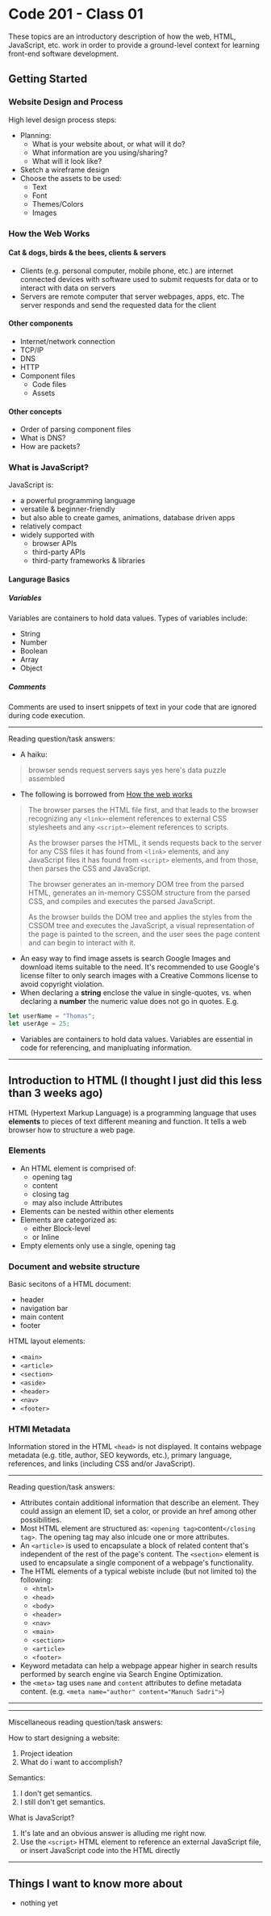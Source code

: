 # Code 201 - Class 01

These topics are an introductory description of how the web, HTML, JavaScript, etc. work in order to provide a ground-level context for learning front-end software development.

## Getting Started

### Website Design and Process

High level design process steps:

- Planning:
  - What is your website about, or what will it do?
  - What information are you using/sharing?
  - What will it look like?
- Sketch a wireframe design
- Choose the assets to be used:
  - Text
  - Font
  - Themes/Colors
  - Images

### How the Web Works

#### Cat & dogs, birds & the bees, clients & servers

- Clients (e.g. personal computer, mobile phone, etc.) are internet connected devices with software used to submit requests for data or to interact with data on servers
- Servers are remote computer that server webpages, apps, etc. The server responds and send the requested data for the client

#### Other components

- Internet/network connection
- TCP/IP
- DNS
- HTTP
- Component files
  - Code files
  - Assets

#### Other concepts

- Order of parsing component files
- What is DNS?
- How are packets?

### What is JavaScript?

JavaScript is:

- a powerful programming language
- versatile & beginner-friendly
- but also able to create games, animations, database driven apps
- relatively compact
- widely supported with
  - browser APIs
  - third-party APIs
  - third-party frameworks & libraries

#### Langurage Basics

##### Variables

Variables are containers to hold data values. Types of variables include:

- String
- Number
- Boolean
- Array
- Object

##### Comments

Comments are used to insert snippets of text in your code that are ignored during code execution.

---
Reading question/task answers:

- A haiku:

> browser sends request
> servers says yes here's data
> puzzle assembled

- The following is borrowed from [How the web works](https://developer.mozilla.org/en-US/docs/Learn/Getting_started_with_the_web/How_the_Web_works#order_in_which_component_files_are_parsed)

>The browser parses the HTML file first, and that leads to the browser recognizing any `<link>`-element references to external CSS stylesheets and any `<script>`-element references to scripts.
>
> As the browser parses the HTML, it sends requests back to the server for any CSS files it has found from `<link>` elements, and any JavaScript files it has found from `<script>` elements, and from those, then parses the CSS and JavaScript.
>
> The browser generates an in-memory DOM tree from the parsed HTML, generates an in-memory CSSOM structure from the parsed CSS, and compiles and executes the parsed JavaScript.
>
>As the browser builds the DOM tree and applies the styles from the CSSOM tree and executes the JavaScript, a visual representation of the page is painted to the screen, and the user sees the page content and can begin to interact with it.

- An easy way to find image assets is search Google Images and download items suitable to the need. It's recommended to use Google's license filter to only search images with a Creative Commons license to avoid copyright violation.
- When declaring a **string** enclose the value in single-quotes, vs. when declaring a **number** the numeric value does not go in quotes. E.g.

```javascript
let userName = "Thomas";
let userAge = 25;
```

- Variables are containers to hold data values. Variables are essential in code for referencing, and manipluating information.

---

## Introduction to HTML (I thought I just did this less than 3 weeks ago)

HTML (Hypertext Markup Language) is a programming language that uses **elements** to pieces of text different meaning and function. It tells a web browser how to structure a web page.

### Elements

- An HTML element is comprised of:
  - opening tag
  - content
  - closing tag
  - may also include Attributes
- Elements can be nested within other elements
- Elements are categorized as:
  - either Block-level
  - or Inline
- Empty elements only use a single, opening tag

### Document and website structure

Basic secitons of a HTML document:

- header
- navigation bar
- main content
- footer

HTML layout elements:

- `<main>`
- `<article>`
- `<section>`
- `<aside>`
- `<header>`
- `<nav>`
- `<footer>`

### HTMl Metadata

Information stored in the HTML `<head>` is not displayed. It contains webpage metadata (e.g. title, author, SEO keywords, etc.), primary language, references, and links (including CSS and/or JavaScript).

---
Reading question/task answers:

- Attributes contain additional information that describe an element. They could assign an element ID, set a color, or provide an href among other possibilities.
- Most HTML element are structured as: `<opening tag>`content`</closing tag>`. The opening tag may also inlcude one or more attributes.
- An `<article>` is used to encapsulate a block of related content that's independent of the rest of the page's content. The `<section>` element is used to encapsulate a single component of a webpage's functionality.
- The HTML elements of a typical webiste include (but not limited to) the following:
  - `<html>`
  - `<head>`
  - `<body>`
  - `<header>`
  - `<nav>`
  - `<main>`
  - `<section>`
  - `<article>`
  - `<footer>`
- Keyword metadata can help a webpage appear higher in search results performed by search engine via Search Engine Optimization.
- the `<meta>` tag uses `name` and `content` attributes to define metadata content. (e.g. `<meta name="author" content="Manuch Sadri">`)

---

---
Miscellaneous reading question/task answers:

How to start designing a website:

1. Project ideation
2. What do i want to accomplish?

Semantics:

1. I don't get semantics.
2. I still don't get semantics.

What is JavaScript?

1. It's late and an obvious answer is alluding me right now.
2. Use the `<script>` HTML element to reference an external JavaScript file, or insert JavaScript code into the HTML directly

---

## Things I want to know more about

- nothing yet
